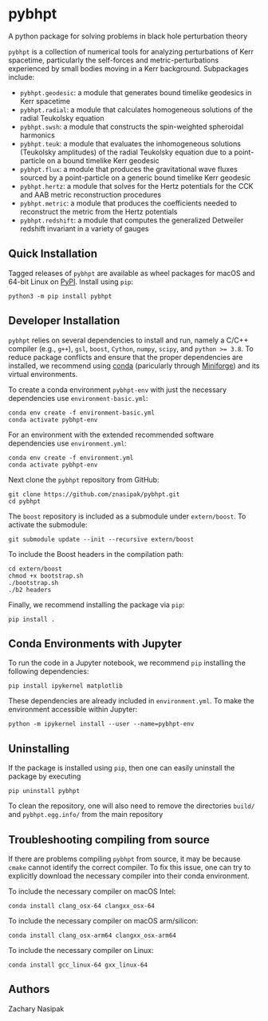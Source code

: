 # pybhpt

A python package for solving problems in black hole perturbation theory

`pybhpt` is a collection of numerical tools for analyzing perturbations of Kerr spacetime, particularly the self-forces and metric-perturbations experienced by small bodies moving in a Kerr background. Subpackages include: 

- `pybhpt.geodesic`: a module that generates bound timelike geodesics in Kerr spacetime
- `pybhpt.radial`: a module that calculates homogeneous solutions of the radial Teukolsky equation
- `pybhpt.swsh`: a module that constructs the spin-weighted spheroidal harmonics
- `pybhpt.teuk`: a module that evaluates the inhomogeneous solutions (Teukolsky amplitudes) of the radial Teukolsky equation due to a point-particle on a bound timelike Kerr geodesic
- `pybhpt.flux`: a module that produces the gravitational wave fluxes sourced by a point-particle on a generic bound timelike Kerr geodesic
- `pybhpt.hertz`: a module that solves for the Hertz potentials for the CCK and AAB metric reconstruction procedures
- `pybhpt.metric`: a module that produces the coefficients needed to reconstruct the metric from the Hertz potentials
- `pybhpt.redshift`: a module that computes the generalized Detweiler redshift invariant in a variety of gauges

## Quick Installation

Tagged releases of `pybhpt` are available as wheel packages for macOS and 64-bit Linux on [PyPI](https://pypi.org/project/matplotlib/). Install using `pip`:
```
python3 -m pip install pybhpt
```

## Developer Installation

`pybhpt` relies on several dependencies to install and run, namely a C/C++ compiler (e.g., `g++`), `gsl`, `boost`, `Cython`, `numpy`, `scipy`, and `python >= 3.8`. To reduce package conflicts and ensure that the proper dependencies are installed, we recommend using [conda](https://docs.conda.io/en/latest/) (paricularly through [Miniforge](https://github.com/conda-forge/miniforge)) and its virtual environments.

To create a conda environment `pybhpt-env` with just the necessary dependencies use `environment-basic.yml`:
```
conda env create -f environment-basic.yml
conda activate pybhpt-env
```
For an environment with the extended recommended software dependencies use `environment.yml`:
```
conda env create -f environment.yml
conda activate pybhpt-env
```
Next clone the `pybhpt` repository from GitHub:
```
git clone https://github.com/znasipak/pybhpt.git
cd pybhpt
```
The `boost` repository is included as a submodule under `extern/boost`. To activate the submodule:
```
git submodule update --init --recursive extern/boost
```
To include the Boost headers in the compilation path:
```
cd extern/boost
chmod +x bootstrap.sh
./bootstrap.sh
./b2 headers
```
Finally, we recommend installing the package via `pip`:
```
pip install .
```

## Conda Environments with Jupyter

To run the code in a Jupyter notebook, we recommend `pip` installing the following dependencies:
```
pip install ipykernel matplotlib
```
These dependencies are already included in `environment.yml`. To make the environment accessible within Jupyter:
```
python -m ipykernel install --user --name=pybhpt-env
```

## Uninstalling

If the package is installed using `pip`, then one can easily uninstall the package by executing
```
pip uninstall pybhpt
```
To clean the repository, one will also need to remove the directories `build/` and `pybhpt.egg.info/` from the main repository 

## Troubleshooting compiling from source

If there are problems compiling `pybhpt` from source, it may be because `cmake` cannot identify the correct compiler. To fix this issue, one can try to explicitly download the necessary compiler into their conda environment.

To include the necessary compiler on macOS Intel:
```
conda install clang_osx-64 clangxx_osx-64
```
To include the necessary compiler on macOS arm/silicon:
```
conda install clang_osx-arm64 clangxx_osx-arm64
```
To include the necessary compiler on Linux:
```
conda install gcc_linux-64 gxx_linux-64
```

## Authors

Zachary Nasipak